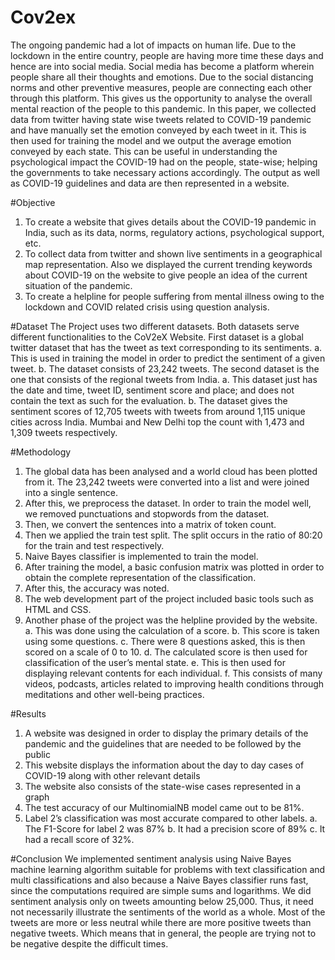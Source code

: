# Cov2ex

The ongoing pandemic had a lot of impacts on human life. Due to the lockdown in the entire country, people are having more time these days and hence are into social media. Social media has become a platform wherein people share all their thoughts and emotions. Due to the social distancing norms and other preventive measures, people are connecting each other through this platform. This gives us the opportunity to analyse the overall mental reaction of the people to this pandemic. In this paper, we collected data from twitter having state wise tweets related to COVID-19 pandemic and have manually set the emotion conveyed by each tweet in it. This is then used for training the model and we output the average emotion conveyed by each state. This can be useful in understanding the psychological impact the COVID-19 had on the people, state-wise; helping the governments to take necessary actions accordingly. The output as well as COVID-19 guidelines and data are then represented in a website.

#Objective
1. To create a website that gives details about the COVID-19 pandemic in India, such as its data, norms, regulatory actions, psychological support, etc.
2. To collect data from twitter and shown live sentiments in a geographical map representation. Also we displayed the current trending keywords about COVID-19 on the website to give people an idea of the current situation of the pandemic.
3. To create a helpline for people suffering from mental illness owing to the lockdown and COVID related crisis using question analysis.

#Dataset
The Project uses two different datasets. Both datasets serve different functionalities to the CoV2eX Website. 
First dataset is a global twitter dataset that has the tweet as text corresponding to its sentiments. 
 a. This is used in training the model in order to predict the sentiment of a given tweet. 
 b. The dataset consists of 23,242 tweets. 
The second dataset is the one that consists of the regional tweets from India. 
a. This dataset just has the date and time, tweet ID, sentiment score and place; and does not contain the text as such for the evaluation. 
b. The dataset gives the sentiment scores of 12,705 tweets with tweets from around 1,115 unique cities across India. Mumbai and New Delhi top the count with 1,473 and 1,309 tweets respectively.

#Methodology
1. The global data has been analysed and a world cloud has been plotted from it. The 23,242 tweets were converted into a list and were joined into a single sentence.
2. After this, we preprocess the dataset. In order to train the model well, we removed punctuations and stopwords from the dataset.
3. Then, we convert the sentences into a matrix of token count.
4. Then we applied the train test split. The split occurs in the ratio of 80:20 for the train and test respectively.
5. Naive Bayes classifier is implemented to train the model.
6. After training the model, a basic confusion matrix was plotted in order to obtain the complete representation of the classification.
7. After this, the accuracy was noted.
8. The web development part of the project included basic tools such as HTML and CSS.
9. Another phase of the project was the helpline provided by the website. 
    a. This was done using the calculation of a score. 
    b. This score is taken using some questions. 
    c. There were 8 questions asked, this is then scored on a scale of 0 to 10.
    d. The calculated score is then used for classification of the user’s mental state. 
    e. This is then used for displaying relevant contents for each individual. 
    f. This consists of many videos, podcasts, articles related to improving health conditions through meditations and other well-being practices.
    
#Results
1. A website was designed in order to display the primary details of the pandemic and the guidelines that are needed to be followed by the public
2. This website displays the information about the day to day cases of COVID-19 along with other relevant details
3. The website also consists of the state-wise cases represented in a graph
4. The test accuracy of our MultinomialNB model came out to be 81%.
5. Label 2’s classification was most accurate compared to other labels. 
    a. The F1-Score for label 2 was 87% 
    b. It had a precision score of 89% 
    c. It had a recall score of 32%. 
    
#Conclusion
We implemented sentiment analysis using Naive Bayes machine learning algorithm suitable for problems with text classification and multi classifications and also because a Naive Bayes classifier runs fast, since the computations required are simple sums and logarithms. We did sentiment analysis only on tweets amounting below 25,000. Thus, it need not necessarily illustrate the sentiments of the world as a whole. Most of the tweets are more or less neutral while there are more positive tweets than negative tweets. Which means that in general, the people are trying not to be negative despite the difficult times.
